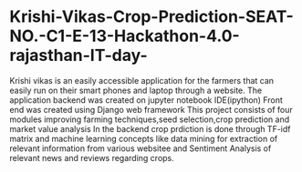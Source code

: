 # Krishi-Vikas-Crop-Prediction-SEAT-NO.-C1-E-13-Hackathon-4.0-rajasthan-IT-day-
Krishi vikas is an easily accessible application for the farmers that can easily run on their smart phones and laptop through a website. 
The application backend was created on jupyter notebook IDE(ipython)
Front end was created using Django web framework
This project consists of four modules improving farming techniques,seed selection,crop prediction and market value analysis
In the backend crop prdiction is done through TF-idf matrix and machine learning concepts like data mining for extraction of relevant information from various websitee and Sentiment Analysis  of relevant news  and reviews regarding crops.

